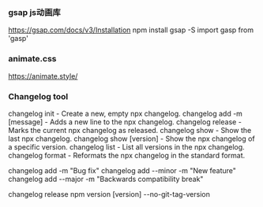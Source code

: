 

### gsap js动画库
https://gsap.com/docs/v3/Installation
npm install gsap -S
import gasp from 'gasp'

### animate.css
https://animate.style/

### Changelog tool
changelog init             - Create a new, empty npx changelog.
changelog add -m [message] - Adds a new line to the npx changelog.
changelog release          - Marks the current npx changelog as released.
changelog show             - Show the last npx changelog.
changelog show [version]   - Show the npx changelog of a specific version.
changelog list             - List all versions in the npx changelog.
changelog format           - Reformats the npx changelog in the standard format.

changelog add -m "Bug fix"
changelog add --minor -m "New feature"
changelog add --major -m "Backwards compatibility break"

changelog release
npm version [version] --no-git-tag-version